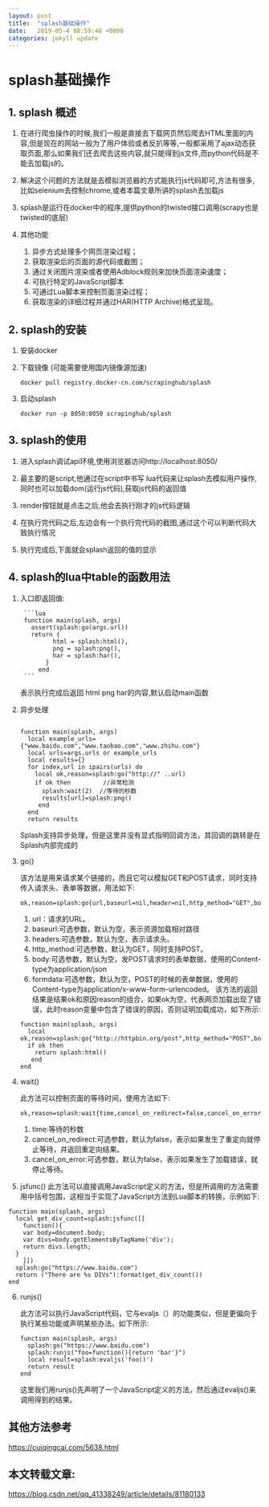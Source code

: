 ```yaml
---
layout: post
title:  "splash基础操作"
date:   2019-05-4 08:59:48 +0800
categories: jekyll update
---
```




# splash基础操作

## 1. splash 概述

1. 在进行爬虫操作的时候,我们一般是直接去下载网页然后爬去HTML里面的内容,但是现在的网站一般为了用户体验或者反扒等等,一般都采用了ajax动态获取页面,那么如果我们还去爬去这些内容,就只能得到js文件,而python代码是不能去加载js的。

2. 解决这个问题的方法就是去模拟浏览器的方式能执行js代码即可,方法有很多,比如selenium去控制chrome,或者本篇文章所讲的splash去加载js

3. splash是运行在docker中的程序,提供python的twisted接口调用(scrapy也是twisted的底层)

4. 其他功能

	1. 异步方式处理多个网页渲染过程；
	2. 获取渲染后的页面的源代码或截图；
	3. 通过关闭图片渲染或者使用Adblock规则来加快页面渲染速度；
	4. 可执行特定的JavaScript脚本
	5. 可通过Lua脚本来控制页面渲染过程；
	6. 获取渲染的详细过程并通过HAR(HTTP Archive)格式呈现。


## 2. splash的安装

1. 安装docker

2. 下载镜像 (可能需要使用国内镜像源加速)

	```
	docker pull registry.docker-cn.com/scrapinghub/splash
	```
	
3. 启动splash

	```
	docker run -p 8050:8050 scrapinghub/splash
	```
	
## 3. splash的使用

1. 进入splash调试api环境,使用浏览器访问http://localhost:8050/

2. 最主要的是script,他通过在script中书写 lua代码来让splash去模拟用户操作,同时也可以加载dom(运行js代码),获取js代码的返回值

3. render按钮就是点击之后,他会去执行刚才的js代码逻辑

4.  在执行完代码之后,左边会有一个执行完代码的截图,通过这个可以判断代码大致执行情况

5. 执行完成后,下面就会splash返回的值的显示

## 4. splash的lua中table的函数用法

1. 入口即返回值:

		```lua
		function main(splash, args)
		  assert(splash:go(args.url))
		  return {
			    html = splash:html(),
			    png = splash:png(),
			    har = splash:har(),
			  }
			end
		```
		
	表示执行完成后返回 html png har的内容,默认启动main函数

2. 异步处理

	```
	
	function main(splash, args)
	  local example_urls={"www.baidu.com","www.taobao.com","www.zhihu.com"}
	  local urls=args.urls or example_urls
	  local results={}
	  for index,url in ipairs(urls) do
	    local ok,reason=splash:go("http://" ..url)
	    if ok then         //异常检测
	      splash:wait(2)  //等待的秒数
	      results[url]=splash:png()
	     end
	  end
	  return results
	```
	
	Splash支持异步处理，但是这里并没有显式指明回调方法，其回调的跳转是在Splash内部完成的

3. go()

	该方法是用来请求某个链接的，而且它可以模拟GET和POST请求，同时支持传入请求头、表单等数据，用法如下:
	
	```
	ok,reason=splash:go{url,baseurl=nil,header=nil,http_method="GET",body=nil,formdata=nil}
	```

	1. url：请求的URL。
	2. baseurl:可选参数，默认为空，表示资源加载相对路径
	3. headers:可选参数，默认为空，表示请求头。
	4. http_method:可选参数，默认为GET，同时支持POST。
	5. body:可选参数，默认为空，发POST请求时的表单数据，使用的Content-type为application/json
	6. formdata:可选参数，默认为空，POST的时候的表单数据，使用的Content-type为application/x-www-form-urlencoded。
	该方法的返回结果是结果ok和原因reason的组合，如果ok为空，代表网页加载出现了错误，此时reason变量中包含了错误的原因，否则证明加载成功，如下所示:
	
	```
	function main(splash, args)
	  local ok,reason=splash:go{"http://httpbin.org/post",http_method="POST",body="name=Germey"}
	  if ok then
	    return splash:html()
	   end
	end
	```

4. wait()

	此方法可以控制页面的等待时间，使用方法如下:
	
	```
	ok,reason=splash:wait{time,cancel_on_redirect=false,cancel_on_error=true}
	
	```
	
	1. time:等待的秒数
	2. cancel_on_redirect:可选参数，默认为false，表示如果发生了重定向就停止等待，并返回重定向结果。
	3. cancel_on_error:可选参数，默认为false，表示如果发生了加载错误，就停止等待。

5. jsfunc()
	此方法可以直接调用JavaScript定义的方法，但是所调用的方法需要用中括号包围，这相当于实现了JavaScript方法到Lua脚本的转换，示例如下:
```
function main(splash, args)
  local get_div_count=splash:jsfunc([[
    function(){
    var body=document.body;
    var divs=body.getElementsByTagName('div');
    return divs.length;
  }
    ]])
  splash:go("https://www.baidu.com")
  return ("There are %s DIVs"):format(get_div_count())
end
```
6. runjs()

	此方法可以执行JavaScript代码，它与evaljs（）的功能类似，但是更偏向于执行某些功能或声明某些办法。如下所示:
	
	```
	function main(splash, args)
	  splash:go("https://www.baidu.com")
	  splash:runjs("foo=function(){return 'bar'}")
	  local result=splash:evaljs('foo()')
	  return result
	end
	```
	
	这里我们用runjs()先声明了一个JavaScript定义的方法，然后通过evaljs()来调用得到的结果。
	
	
## 其他方法参考

https://cuiqingcai.com/5638.html

## 本文转载文章:

https://blog.csdn.net/qq_41338249/article/details/81180133


